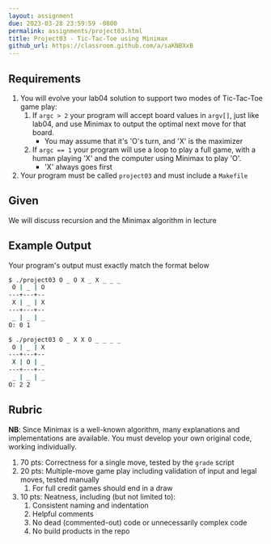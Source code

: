 ```yaml
---
layout: assignment
due: 2023-03-28 23:59:59 -0800
permalink: assignments/project03.html
title: Project03 - Tic-Tac-Toe using Minimax
github_url: https://classroom.github.com/a/saKNBXxB
---
```


## Requirements

1. You will evolve your lab04 solution to support two modes of Tic-Tac-Toe game play:
    1. If `argc > 2` your program will accept board values in `argv[]`, just like lab04, and use Minimax to output the optimal next move for that board.
        - You may assume that it's 'O's turn, and 'X' is the maximizer
    1. If `argc == 1` your program will use a loop to play a full game, with a human playing 'X' and the computer using Minimax to play 'O'. 
        - 'X' always goes first
1. Your program must be called `project03` and must include a `Makefile`

## Given

We will discuss recursion and the Minimax algorithm in lecture

## Example Output

Your program's output must exactly match the format below
```sh
$ ./project03 O _ O X _ X _ _ _
 O | _ | O
---+---+--
 X | _ | X
---+---+--
 _ | _ | _
O: 0 1

$ ./project03 O _ X X O _ _ _ _
 O | _ | X
---+---+--
 X | O | _
---+---+--
 _ | _ | _
O: 2 2
```

## Rubric

**NB**: Since Minimax is a well-known algorithm, many explanations and implementations are available. You must develop your own original code, working individually.

1. 70 pts: Correctness for a single move, tested by the `grade` script
1. 20 pts: Multiple-move game play including validation of input and legal moves, tested manually
    1. For full credit games should end in a draw
1. 10 pts: Neatness, including (but not limited to):
    1. Consistent naming and indentation
    1. Helpful comments
    1. No dead (commented-out) code or unnecessarily complex code
    1. No build products in the repo
